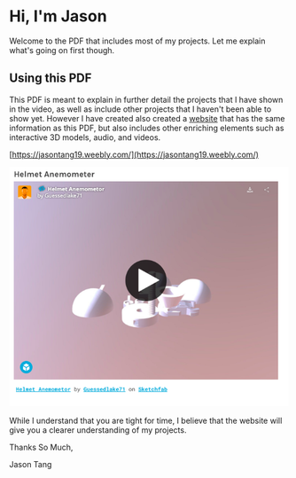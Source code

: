 # Hi, I'm Jason

Welcome to the PDF that includes most of my projects. Let me explain what's going on first though.
## Using this PDF

This PDF is meant to explain in further detail the projects that I have shown in the video, as well as include other projects that I haven't been able to show yet. However I have created also created a [website](https://jasontang19.weebly.com/) that has the same information as this PDF, but also includes other enriching elements such as interactive 3D models, audio, and videos.  

[https://jasontang19.weebly.com/](https://jasontang19.weebly.com/) 

![model](/model.png)

While I understand that you are tight for time, I believe that the website will give you a clearer understanding of my projects.

Thanks So Much,

Jason Tang

